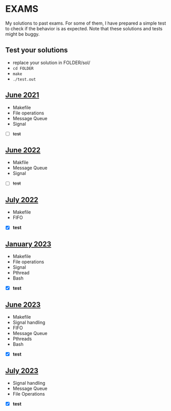 # EXAMS
My solutions to past exams. For some of them, I have prepared a simple test to check if the behavior is as expected. Note that these solutions and tests might be buggy.

## Test your solutions
- replace your solution in FOLDER/sol/ 
- `cd FOLDER`
- `make`
- `./test.out`

## [June 2021](202106b/) 
- Makefile
- File operations
- Message Queue
- Signal
- [ ] ~~test~~

## [June 2022](202206/)
- Makfile
- Message Queue
- Signal
- [ ] ~~test~~

## [July 2022](202207/)
- Makefile
- FIFO
- [x] __test__

## [January 2023](202301/)
- Makefile
- File operations
- Signal
- Pthread
- Bash
- [x] __test__

## [June 2023](202306/)
- Makefile
- Signal handling
- FIFO
- Message Queue
- Pthreads
- Bash
- [x] __test__

## [July 2023](202307/)
- Signal handling
- Message Queue
- File Operations
- [x] __test__

